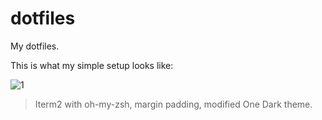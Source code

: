 # dotfiles

My dotfiles.

This is what my simple setup looks like:  

![1](/pics/1.png)
> Iterm2 with oh-my-zsh, margin padding, modified One Dark theme.
